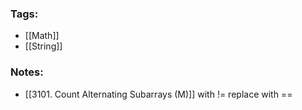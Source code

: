 ### Tags:
- [[Math]]
- [[String]]
### Notes:
- [[3101. Count Alternating Subarrays (M)]] with != replace with ==